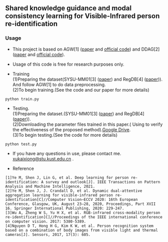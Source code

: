## Shared knowledge guidance and modal consistency learning for Visible-Infrared person re-identification

### Usage
- This project is based on AGW[1] ([paper](https://ieeexplore.ieee.org/stamp/stamp.jsp?tp=&arnumber=9336268) and [official code](https://github.com/mangye16/Cross-Modal-Re-ID-baseline)) and DDAG[2] ([paper](http://www.ecva.net/papers/eccv_2020/papers_ECCV/papers/123620222.pdf) and [official code](https://github.com/mangye16/DDAG)).

- Usage of this code is free for research purposes only. 

- Training  
(1)Preparing the dataset(SYSU-MM01[3] ([paper](https://openaccess.thecvf.com/content_ICCV_2017/papers/Wu_RGB-Infrared_Cross-Modality_Person_ICCV_2017_paper.pdf)) and RegDB[4] ([paper](https://pdfs.semanticscholar.org/6c51/8aabdbba2c073eab6a3bb4120023851e524c.pdf))). And follow AGW[1] to do data preprocessing.  
(2)To begin training.(See the code and our paper for more details)   
```
python train.py
```
- Testing.  
(1)Preparing the dataset.(SYSU-MM01[3] ([paper](https://openaccess.thecvf.com/content_ICCV_2017/papers/Wu_RGB-Infrared_Cross-Modality_Person_ICCV_2017_paper.pdf)) and RegDB[4] ([paper](https://pdfs.semanticscholar.org/6c51/8aabdbba2c073eab6a3bb4120023851e524c.pdf))).  
(2)Downloading the parameter files trained in this paper.( Using to verify the effectiveness of the proposed method).[Google Drive](https://drive.google.com/drive/folders/1zW5kJKGDONTv9J-IhB1SKpR1PyCGiZQD?usp=sharing).  
(3)To begin testing.(See the code for more details)    
```
python test.py
```

- If you have any questions in use, please contact me. [xukaixiong@stu.kust.edu.cn](xukaixiong@stu.kust.edu.cn) . 

- Reference
```
[1]Ye M, Shen J, Lin G, et al. Deep learning for person re-identification: A survey and outlook[J]. IEEE Transactions on Pattern Analysis and Machine Intelligence, 2021.  
[2]Ye M, Shen J, J. Crandall D, et al. Dynamic dual-attentive aggregation learning for visible-infrared person re-identification[C]//Computer Vision–ECCV 2020: 16th European Conference, Glasgow, UK, August 23–28, 2020, Proceedings, Part XVII 16. Springer International Publishing, 2020: 229-247.
[3]Wu A, Zheng W S, Yu H X, et al. RGB-infrared cross-modality person re-identification[C]//Proceedings of the IEEE international conference on computer vision. 2017: 5380-5389.
[4]Nguyen D T, Hong H G, Kim K W, et al. Person recognition system based on a combination of body images from visible light and thermal cameras[J]. Sensors, 2017, 17(3): 605.
```

